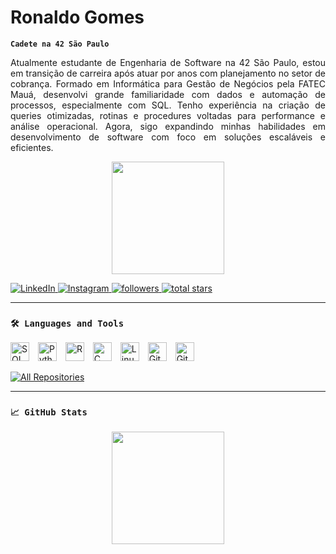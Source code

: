 # Ronaldo Gomes

**`Cadete na 42 São Paulo`**

<p align="justify">
Atualmente estudante de Engenharia de Software na 42 São Paulo, estou em transição de carreira após atuar por anos com planejamento no setor de cobrança. Formado em Informática para Gestão de Negócios pela FATEC Mauá, desenvolvi grande familiaridade com dados e automação de processos, especialmente com SQL. Tenho experiência na criação de queries otimizadas, rotinas e procedures voltadas para performance e análise operacional. Agora, sigo expandindo minhas habilidades em desenvolvimento de software com foco em soluções escaláveis e eficientes.
</p>

<div align="center">
  <img height="180em" src="https://github-readme-stats.vercel.app/api/wakatime?username=Noreth&hide_border=true&title_color=22C55E&text_color=22C55E&icon_color=22C55E&bg_color=1a1a1a"/>
</div>

<p align="left">
   <a href="https://www.linkedin.com/in/ronaldogdasilva/" target="_blank">
      <img alt="LinkedIn" title="Conecte-se comigo no LinkedIn" src="https://img.shields.io/badge/LinkedIn-0A66C2?style=for-the-badge&logo=linkedin&logoColor=white"/>
   </a>
   <a href="https://www.instagram.com/ron.silva_/" target="_blank">
      <img alt="Instagram" title="Me siga no Instagram" src="https://img.shields.io/badge/Instagram-E4405F?style=for-the-badge&logo=instagram&logoColor=white"/>
   </a>
   <a href="https://github.com/Norethx?tab=followers" target="_blank">
      <img alt="followers" title="Siga-me no GitHub" src="https://img.shields.io/github/followers/Norethx?style=for-the-badge&color=236ad3&logo=github&logoColor=white&label=Follow"/>
   </a>
   <a href="https://github.com/Norethx?tab=repositories&sort=stargazers" target="_blank">
      <img alt="total stars" title="Estrelas nos repositórios" src="https://custom-icon-badges.demolab.com/github/stars/Norethx?color=55960c&style=for-the-badge&labelColor=488207&logo=star"/>
   </a>
</p>

---

### `🛠️ Languages and Tools`

<p align="left">
  <img alt="SQL" width="30px" style="padding-right:10px;" src="https://cdn.jsdelivr.net/gh/devicons/devicon/icons/mysql/mysql-original.svg"/>
  <img alt="Python" width="30px" style="padding-right:10px;" src="https://cdn.jsdelivr.net/gh/devicons/devicon/icons/python/python-original.svg" />
  <img alt="R" width="30px" style="padding-right:10px;" src="https://cdn.jsdelivr.net/gh/devicons/devicon/icons/r/r-original.svg" />
  <img alt="C" width="30px" style="padding-right:10px;" src="https://cdn.jsdelivr.net/gh/devicons/devicon/icons/c/c-original.svg" />
  <img alt="Linux" width="30px" style="padding-right:10px;" src="https://cdn.jsdelivr.net/gh/devicons/devicon/icons/linux/linux-original.svg" />
  <img alt="Git" width="30px" style="padding-right:10px;" src="https://cdn.jsdelivr.net/gh/devicons/devicon/icons/git/git-original.svg" />
  <img alt="GitHub" width="30px" style="padding-right:10px;" src="https://cdn.jsdelivr.net/gh/devicons/devicon/icons/github/github-original.svg" />
</p>

<p align="left">
  <a href="https://github.com/Norethx?tab=repositories&sort=stargazers">
    <img alt="All Repositories" title="Todos os repositórios" src="https://custom-icon-badges.demolab.com/badge/-Click%20Here%20For%20All%20My%20Repos-1F222E?style=for-the-badge&logoColor=white&logo=repo"/>
  </a>
</p>

---

### `📈 GitHub Stats`

<div align="center">
  <img height="180em" src="https://github-readme-stats.vercel.app/api?username=Norethx&show_icons=true&hide_border=true&title_color=22C55E&text_color=22C55E&icon_color=22C55E&bg_color=1a1a1a"/>
</div>
